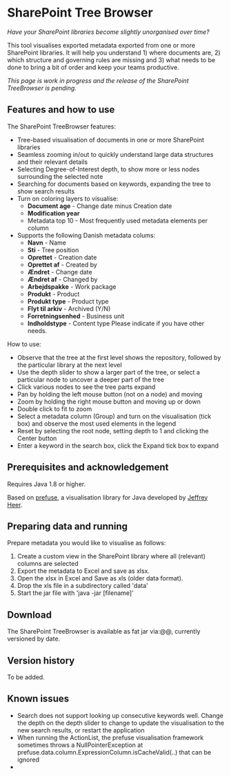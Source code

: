 SharePoint Tree Browser
======================
_Have your SharePoint libraries become slightly unorganised over time?_

This tool visualises exported metadata exported from one or more SharePoint libraries. It will help you understand 1) where documents are, 2) which structure and governing rules are missing and 3) what needs to be done to bring a bit of order and keep your teams productive. 

_This page is work in progress and the release of the SharePoint TreeBrowser is pending._

## Features and how to use
The SharePoint TreeBrowser features:
- Tree-based visualisation of documents in one or more SharePoint libraries
- Seamless zooming in/out to quickly understand large data structures and their relevant details
- Selecting Degree-of-Interest depth, to show more or less nodes surrounding the selected note
- Searching for documents based on keywords, expanding the tree to show search results
- Turn on coloring layers to visualise:
  - **Document age** - Change date minus Creation date
  - **Modification year**
  - Metadata top 10 - Most frequently used metadata elements per column
- Supports the following Danish metadata colums:
  - **Navn** - Name
  - **Sti** - Tree position
  - **Oprettet** - Creation date
  - **Oprettet af** - Created by
  - **Ændret** - Change date
  - **Ændret af** - Changed by
  - **Arbejdspakke** - Work package
  - **Produkt** - Product
  - **Produkt type** - Product type
  - **Flyt til arkiv** - Archived (Y/N)
  - **Forretningsenhed** - Business unit
  - **Indholdstype** - Content type
Please indicate if you have other needs.

How to use:
- Observe that the tree at the first level shows the repository, followed by the particular library at the next level
- Use the depth slider to show a larger part of the tree, or select a particular node to uncover a deeper part of the tree
- Click various nodes to see the tree parts expand
- Pan by holding the left mouse button (not on a node) and moving
- Zoom by holding the right mouse button and moving up or down
- Double click to fit to zoom
- Select a metadata column (Group) and turn on the visualisation (tick box) and observe the most used elements in the legend
- Reset by selecting the root node, setting depth to 1 and clicking the Center button
- Enter a keyword in the search box, click the Expand tick box to expand

## Prerequisites and acknowledgement
Requires Java 1.8 or higher. 

Based on <a href="http://prefuse.org">prefuse</a>, a visualisation library for Java developed by <a href="http://jheer.org">Jeffrey Heer</a>.

## Preparing data and running
Prepare metadata you would like to visualise as follows:
  1. Create a custom view in the SharePoint library where all (relevant) columns are selected
  2. Export the metadata to Excel and save as xlsx.
  3. Open the xlsx in Excel and Save as xls (older data format).
  4. Drop the xls file in a subdirectory called 'data'
  5. Start the jar file with 'java -jar [filename]'
  
## Download
The SharePoint TreeBrowser is available as fat jar via:@@, currently versioned by date.

## Version history
To be added.

## Known issues
- Search does not support looking up consecutive keywords well. Change the depth on the depth slider to change to update the visualisation to the new search results, or restart the application
- When running the ActionList, the prefuse visualisation framework sometimes throws a NullPointerException at prefuse.data.column.ExpressionColumn.isCacheValid(..) that can be ignored
- 
